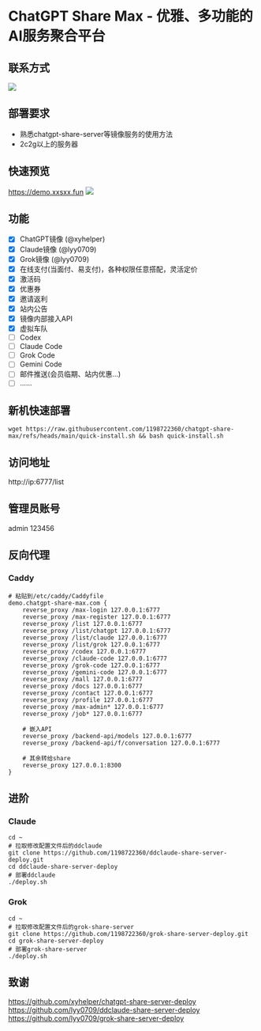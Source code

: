 # ChatGPT Share Max - 优雅、多功能的AI服务聚合平台
## 联系方式
![](https://raw.githubusercontent.com/1198722360/picture/main/20251009051633332.png)

## 部署要求
- 熟悉chatgpt-share-server等镜像服务的使用方法
- 2c2g以上的服务器

## 快速预览
https://demo.xxsxx.fun
![](https://raw.githubusercontent.com/1198722360/picture/main/20251009051536971.png)

## 功能
- [x] ChatGPT镜像 (@xyhelper)
- [x] Claude镜像 (@lyy0709)
- [x] Grok镜像 (@lyy0709)
- [x] 在线支付(当面付、易支付)，各种权限任意搭配，灵活定价
- [x] 激活码
- [x] 优惠券
- [x] 邀请返利
- [x] 站内公告
- [x] 镜像内部接入API
- [x] 虚拟车队
- [ ] Codex
- [ ] Claude Code
- [ ] Grok Code
- [ ] Gemini Code
- [ ] 邮件推送(会员临期、站内优惠...)
- [ ] ......

## 新机快速部署
```
wget https://raw.githubusercontent.com/1198722360/chatgpt-share-max/refs/heads/main/quick-install.sh && bash quick-install.sh
```

## 访问地址
http://ip:6777/list

## 管理员账号
admin
123456

## 反向代理
### Caddy
```
# 粘贴到/etc/caddy/Caddyfile
demo.chatgpt-share-max.com {
    reverse_proxy /max-login 127.0.0.1:6777
    reverse_proxy /max-register 127.0.0.1:6777
    reverse_proxy /list 127.0.0.1:6777
    reverse_proxy /list/chatgpt 127.0.0.1:6777
    reverse_proxy /list/claude 127.0.0.1:6777
    reverse_proxy /list/grok 127.0.0.1:6777
    reverse_proxy /codex 127.0.0.1:6777
    reverse_proxy /claude-code 127.0.0.1:6777
    reverse_proxy /grok-code 127.0.0.1:6777
    reverse_proxy /gemini-code 127.0.0.1:6777
    reverse_proxy /mall 127.0.0.1:6777
    reverse_proxy /docs 127.0.0.1:6777
    reverse_proxy /contact 127.0.0.1:6777
    reverse_proxy /profile 127.0.0.1:6777
    reverse_proxy /max-admin* 127.0.0.1:6777
    reverse_proxy /job* 127.0.0.1:6777

    # 嵌入API
    reverse_proxy /backend-api/models 127.0.0.1:6777
    reverse_proxy /backend-api/f/conversation 127.0.0.1:6777

    # 其余转给share
    reverse_proxy 127.0.0.1:8300
}
```

## 进阶
### Claude
```
cd ~
# 拉取修改配置文件后的ddclaude
git clone https://github.com/1198722360/ddclaude-share-server-deploy.git
cd ddclaude-share-server-deploy
# 部署ddclaude
./deploy.sh
```

### Grok
```
cd ~
# 拉取修改配置文件后的grok-share-server
git clone https://github.com/1198722360/grok-share-server-deploy.git
cd grok-share-server-deploy
# 部署grok-share-server
./deploy.sh
```


## 致谢
https://github.com/xyhelper/chatgpt-share-server-deploy
https://github.com/lyy0709/ddclaude-share-server-deploy
https://github.com/lyy0709/grok-share-server-deploy